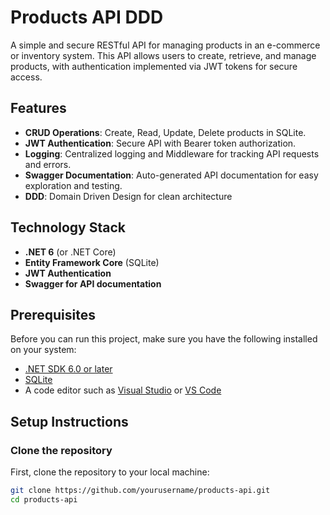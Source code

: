 # Products API DDD

A simple and secure RESTful API for managing products in an e-commerce or inventory system. This API allows users to create, retrieve, and manage products, with authentication implemented via JWT tokens for secure access.

## Features

- **CRUD Operations**: Create, Read, Update, Delete products in SQLite.
- **JWT Authentication**: Secure API with Bearer token authorization.
- **Logging**: Centralized logging and Middleware for tracking API requests and errors.
- **Swagger Documentation**: Auto-generated API documentation for easy exploration and testing.
- **DDD**: Domain Driven Design for clean architecture 
  
## Technology Stack

- **.NET 6** (or .NET Core)
- **Entity Framework Core** (SQLite)
- **JWT Authentication**
- **Swagger for API documentation**

## Prerequisites

Before you can run this project, make sure you have the following installed on your system:

- [.NET SDK 6.0 or later](https://dotnet.microsoft.com/download/dotnet)
- [SQLite](https://www.sqlite.org/)
- A code editor such as [Visual Studio](https://visualstudio.microsoft.com/) or [VS Code](https://code.visualstudio.com/)

## Setup Instructions

### Clone the repository

First, clone the repository to your local machine:

```bash
git clone https://github.com/yourusername/products-api.git
cd products-api

